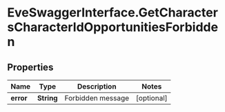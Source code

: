 # EveSwaggerInterface.GetCharactersCharacterIdOpportunitiesForbidden

## Properties
Name | Type | Description | Notes
------------ | ------------- | ------------- | -------------
**error** | **String** | Forbidden message | [optional] 


